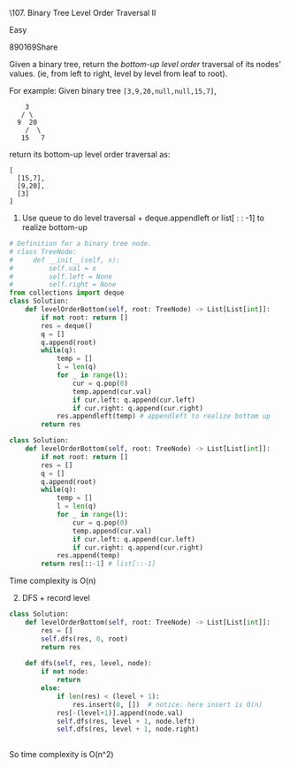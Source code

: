 \107. Binary Tree Level Order Traversal II

Easy

890169Share

Given a binary tree, return the *bottom-up level order* traversal of its nodes' values. (ie, from left to right, level by level from leaf to root).

For example:
Given binary tree `[3,9,20,null,null,15,7]`,

```
    3
   / \
  9  20
    /  \
   15   7
```



return its bottom-up level order traversal as:

```
[
  [15,7],
  [9,20],
  [3]
]
```



1. Use queue to do level traversal + deque.appendleft or list[ : : -1]  to realize bottom-up

```python
# Definition for a binary tree node.
# class TreeNode:
#     def __init__(self, x):
#         self.val = x
#         self.left = None
#         self.right = None
from collections import deque
class Solution:
    def levelOrderBottom(self, root: TreeNode) -> List[List[int]]:
        if not root: return []
        res = deque()
        q = []
        q.append(root)
        while(q):
            temp = []
            l = len(q)
            for _ in range(l):
                cur = q.pop(0)
                temp.append(cur.val)
                if cur.left: q.append(cur.left)
                if cur.right: q.append(cur.right)
            res.appendleft(temp) # appendleft to realize bottom up
        return res
```

```python
class Solution:
    def levelOrderBottom(self, root: TreeNode) -> List[List[int]]:
        if not root: return []
        res = []
        q = []
        q.append(root)
        while(q):
            temp = []
            l = len(q)
            for _ in range(l):
                cur = q.pop(0)
                temp.append(cur.val)
                if cur.left: q.append(cur.left)
                if cur.right: q.append(cur.right)
            res.append(temp)
        return res[::-1] # list[::-1]
```

Time complexity is O(n)

2. DFS + record level

```python
class Solution:
    def levelOrderBottom(self, root: TreeNode) -> List[List[int]]:
        res = []
        self.dfs(res, 0, root)
        return res
    
    def dfs(self, res, level, node):
        if not node:
            return
        else:
            if len(res) < (level + 1):
                res.insert(0, [])  # notice: here insert is O(n)
            res[-(level+1)].append(node.val)
            self.dfs(res, level + 1, node.left)
            self.dfs(res, level + 1, node.right)
            
```

So time complexity is O(n^2)